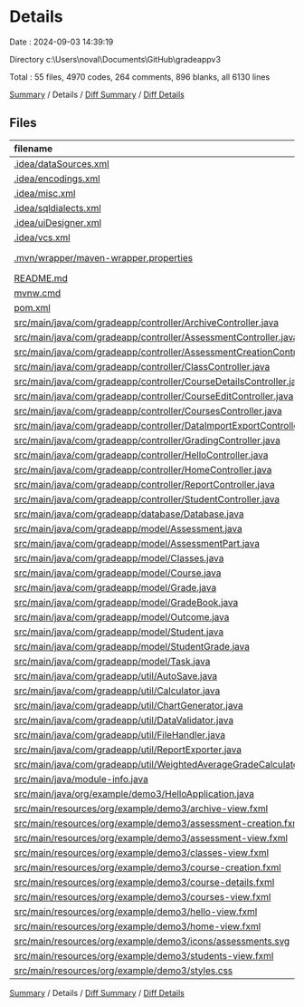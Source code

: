 # Details

Date : 2024-09-03 14:39:19

Directory c:\\Users\\noval\\Documents\\GitHub\\gradeappv3

Total : 55 files,  4970 codes, 264 comments, 896 blanks, all 6130 lines

[Summary](results.md) / Details / [Diff Summary](diff.md) / [Diff Details](diff-details.md)

## Files
| filename | language | code | comment | blank | total |
| :--- | :--- | ---: | ---: | ---: | ---: |
| [.idea/dataSources.xml](/.idea/dataSources.xml) | XML | 33 | 0 | 0 | 33 |
| [.idea/encodings.xml](/.idea/encodings.xml) | XML | 7 | 0 | 0 | 7 |
| [.idea/misc.xml](/.idea/misc.xml) | XML | 14 | 0 | 0 | 14 |
| [.idea/sqldialects.xml](/.idea/sqldialects.xml) | XML | 6 | 0 | 0 | 6 |
| [.idea/uiDesigner.xml](/.idea/uiDesigner.xml) | XML | 124 | 0 | 0 | 124 |
| [.idea/vcs.xml](/.idea/vcs.xml) | XML | 6 | 0 | 0 | 6 |
| [.mvn/wrapper/maven-wrapper.properties](/.mvn/wrapper/maven-wrapper.properties) | Java Properties | 2 | 0 | 0 | 2 |
| [README.md](/README.md) | Markdown | 19 | 0 | 17 | 36 |
| [mvnw.cmd](/mvnw.cmd) | Batch | 102 | 51 | 36 | 189 |
| [pom.xml](/pom.xml) | XML | 196 | 5 | 6 | 207 |
| [src/main/java/com/gradeapp/controller/ArchiveController.java](/src/main/java/com/gradeapp/controller/ArchiveController.java) | Java | 7 | 2 | 7 | 16 |
| [src/main/java/com/gradeapp/controller/AssessmentController.java](/src/main/java/com/gradeapp/controller/AssessmentController.java) | Java | 481 | 8 | 101 | 590 |
| [src/main/java/com/gradeapp/controller/AssessmentCreationController.java](/src/main/java/com/gradeapp/controller/AssessmentCreationController.java) | Java | 125 | 0 | 23 | 148 |
| [src/main/java/com/gradeapp/controller/ClassController.java](/src/main/java/com/gradeapp/controller/ClassController.java) | Java | 289 | 13 | 51 | 353 |
| [src/main/java/com/gradeapp/controller/CourseDetailsController.java](/src/main/java/com/gradeapp/controller/CourseDetailsController.java) | Java | 123 | 0 | 27 | 150 |
| [src/main/java/com/gradeapp/controller/CourseEditController.java](/src/main/java/com/gradeapp/controller/CourseEditController.java) | Java | 171 | 0 | 25 | 196 |
| [src/main/java/com/gradeapp/controller/CoursesController.java](/src/main/java/com/gradeapp/controller/CoursesController.java) | Java | 96 | 1 | 26 | 123 |
| [src/main/java/com/gradeapp/controller/DataImportExportController.java](/src/main/java/com/gradeapp/controller/DataImportExportController.java) | Java | 45 | 1 | 8 | 54 |
| [src/main/java/com/gradeapp/controller/GradingController.java](/src/main/java/com/gradeapp/controller/GradingController.java) | Java | 92 | 2 | 23 | 117 |
| [src/main/java/com/gradeapp/controller/HelloController.java](/src/main/java/com/gradeapp/controller/HelloController.java) | Java | 49 | 7 | 12 | 68 |
| [src/main/java/com/gradeapp/controller/HomeController.java](/src/main/java/com/gradeapp/controller/HomeController.java) | Java | 23 | 3 | 10 | 36 |
| [src/main/java/com/gradeapp/controller/ReportController.java](/src/main/java/com/gradeapp/controller/ReportController.java) | Java | 52 | 3 | 15 | 70 |
| [src/main/java/com/gradeapp/controller/StudentController.java](/src/main/java/com/gradeapp/controller/StudentController.java) | Java | 264 | 16 | 56 | 336 |
| [src/main/java/com/gradeapp/database/Database.java](/src/main/java/com/gradeapp/database/Database.java) | Java | 760 | 13 | 64 | 837 |
| [src/main/java/com/gradeapp/model/Assessment.java](/src/main/java/com/gradeapp/model/Assessment.java) | Java | 175 | 10 | 51 | 236 |
| [src/main/java/com/gradeapp/model/AssessmentPart.java](/src/main/java/com/gradeapp/model/AssessmentPart.java) | Java | 29 | 2 | 8 | 39 |
| [src/main/java/com/gradeapp/model/Classes.java](/src/main/java/com/gradeapp/model/Classes.java) | Java | 54 | 0 | 17 | 71 |
| [src/main/java/com/gradeapp/model/Course.java](/src/main/java/com/gradeapp/model/Course.java) | Java | 87 | 0 | 23 | 110 |
| [src/main/java/com/gradeapp/model/Grade.java](/src/main/java/com/gradeapp/model/Grade.java) | Java | 61 | 2 | 20 | 83 |
| [src/main/java/com/gradeapp/model/GradeBook.java](/src/main/java/com/gradeapp/model/GradeBook.java) | Java | 62 | 3 | 14 | 79 |
| [src/main/java/com/gradeapp/model/Outcome.java](/src/main/java/com/gradeapp/model/Outcome.java) | Java | 58 | 0 | 16 | 74 |
| [src/main/java/com/gradeapp/model/Student.java](/src/main/java/com/gradeapp/model/Student.java) | Java | 59 | 3 | 16 | 78 |
| [src/main/java/com/gradeapp/model/StudentGrade.java](/src/main/java/com/gradeapp/model/StudentGrade.java) | Java | 9 | 0 | 4 | 13 |
| [src/main/java/com/gradeapp/model/Task.java](/src/main/java/com/gradeapp/model/Task.java) | Java | 69 | 2 | 18 | 89 |
| [src/main/java/com/gradeapp/util/AutoSave.java](/src/main/java/com/gradeapp/util/AutoSave.java) | Java | 0 | 33 | 1 | 34 |
| [src/main/java/com/gradeapp/util/Calculator.java](/src/main/java/com/gradeapp/util/Calculator.java) | Java | 112 | 0 | 21 | 133 |
| [src/main/java/com/gradeapp/util/ChartGenerator.java](/src/main/java/com/gradeapp/util/ChartGenerator.java) | Java | 46 | 0 | 13 | 59 |
| [src/main/java/com/gradeapp/util/DataValidator.java](/src/main/java/com/gradeapp/util/DataValidator.java) | Java | 51 | 3 | 10 | 64 |
| [src/main/java/com/gradeapp/util/FileHandler.java](/src/main/java/com/gradeapp/util/FileHandler.java) | Java | 220 | 68 | 51 | 339 |
| [src/main/java/com/gradeapp/util/ReportExporter.java](/src/main/java/com/gradeapp/util/ReportExporter.java) | Java | 50 | 1 | 9 | 60 |
| [src/main/java/com/gradeapp/util/WeightedAverageGradeCalculator.java](/src/main/java/com/gradeapp/util/WeightedAverageGradeCalculator.java) | Java | 30 | 2 | 11 | 43 |
| [src/main/java/module-info.java](/src/main/java/module-info.java) | Java | 31 | 0 | 13 | 44 |
| [src/main/java/org/example/demo3/HelloApplication.java](/src/main/java/org/example/demo3/HelloApplication.java) | Java | 21 | 2 | 4 | 27 |
| [src/main/resources/org/example/demo3/archive-view.fxml](/src/main/resources/org/example/demo3/archive-view.fxml) | XML | 17 | 0 | 4 | 21 |
| [src/main/resources/org/example/demo3/assessment-creation.fxml](/src/main/resources/org/example/demo3/assessment-creation.fxml) | XML | 31 | 0 | 10 | 41 |
| [src/main/resources/org/example/demo3/assessment-view.fxml](/src/main/resources/org/example/demo3/assessment-view.fxml) | XML | 104 | 0 | 3 | 107 |
| [src/main/resources/org/example/demo3/classes-view.fxml](/src/main/resources/org/example/demo3/classes-view.fxml) | XML | 28 | 0 | 8 | 36 |
| [src/main/resources/org/example/demo3/course-creation.fxml](/src/main/resources/org/example/demo3/course-creation.fxml) | XML | 63 | 0 | 12 | 75 |
| [src/main/resources/org/example/demo3/course-details.fxml](/src/main/resources/org/example/demo3/course-details.fxml) | XML | 43 | 0 | 11 | 54 |
| [src/main/resources/org/example/demo3/courses-view.fxml](/src/main/resources/org/example/demo3/courses-view.fxml) | XML | 47 | 3 | 6 | 56 |
| [src/main/resources/org/example/demo3/hello-view.fxml](/src/main/resources/org/example/demo3/hello-view.fxml) | XML | 161 | 0 | 3 | 164 |
| [src/main/resources/org/example/demo3/home-view.fxml](/src/main/resources/org/example/demo3/home-view.fxml) | XML | 27 | 0 | 3 | 30 |
| [src/main/resources/org/example/demo3/icons/assessments.svg](/src/main/resources/org/example/demo3/icons/assessments.svg) | XML | 1 | 0 | 0 | 1 |
| [src/main/resources/org/example/demo3/students-view.fxml](/src/main/resources/org/example/demo3/students-view.fxml) | XML | 88 | 1 | 5 | 94 |
| [src/main/resources/org/example/demo3/styles.css](/src/main/resources/org/example/demo3/styles.css) | CSS | 50 | 4 | 4 | 58 |

[Summary](results.md) / Details / [Diff Summary](diff.md) / [Diff Details](diff-details.md)